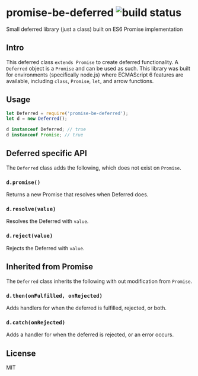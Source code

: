 # promise-be-deferred ![build status](https://travis-ci.org/quavalent/deferred.svg?branch=master)
Small deferred library (just a class) built on ES6 Promise implementation

## Intro
This deferred class `extends Promise` to create deferred functionality. A `Deferred` object is a `Promise` and can be used as such. This library was built for environments (specifically node.js) where ECMAScript 6 features are available, including `class`, `Promise`, `let`, and arrow functions.

## Usage
```js
let Deferred = require('promise-be-deferred');
let d = new Deferred();

d instanceof Deferred; // true
d instanceof Promise; // true
```

## Deferred specific API
The `Deferred` class adds the following, which does not exist on `Promise`.

### `d.promise()`
Returns a new Promise that resolves when Deferred does.

### `d.resolve(value)`
Resolves the Deferred with `value`.

### `d.reject(value)`
Rejects the Deferred with `value`.

## Inherited from Promise
The `Deferred` class inherits the following with out modification from `Promise`.

### `d.then(onFulfilled, onRejected)`
Adds handlers for when the deferred is fulfilled, rejected, or both.

### `d.catch(onRejected)`
Adds a handler for when the deferred is rejected, or an error occurs.

## License
MIT
